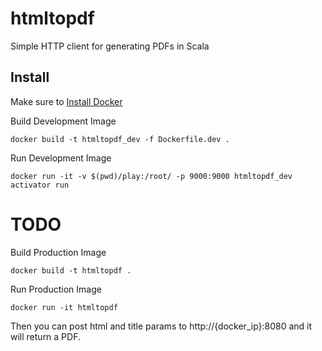 # htmltopdf

Simple HTTP client for generating PDFs in Scala


## Install

Make sure to [Install Docker](https://docs.docker.com/installation/)

Build Development Image
```
docker build -t htmltopdf_dev -f Dockerfile.dev .
```

Run Development Image
```
docker run -it -v $(pwd)/play:/root/ -p 9000:9000 htmltopdf_dev activator run
```

# TODO
Build Production Image
```
docker build -t htmltopdf .
```

Run Production Image
```
docker run -it htmltopdf
```

Then you can post html and title params to http://{docker_ip}:8080 and it will return a PDF.
